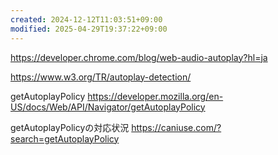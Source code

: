 ```yaml
---
created: 2024-12-12T11:03:51+09:00
modified: 2025-04-29T19:37:22+09:00
---
```


https://developer.chrome.com/blog/web-audio-autoplay?hl=ja

https://www.w3.org/TR/autoplay-detection/

getAutoplayPolicy
https://developer.mozilla.org/en-US/docs/Web/API/Navigator/getAutoplayPolicy

getAutoplayPolicyの対応状況
https://caniuse.com/?search=getAutoplayPolicy